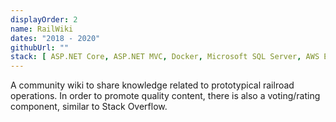 ```yaml
---
displayOrder: 2
name: RailWiki
dates: "2018 - 2020"
githubUrl: ""
stack: [ ASP.NET Core, ASP.NET MVC, Docker, Microsoft SQL Server, AWS ECS ]
---
```


A community wiki to share knowledge related to prototypical railroad operations. In order to promote quality content,
there is also a voting/rating component, similar to Stack Overflow.
